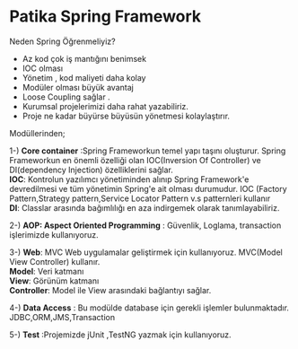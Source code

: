 # Patika Spring Framework

Neden Spring Öğrenmeliyiz?

+ Az kod çok iş mantığını benimsek
+ IOC olması
+ Yönetim , kod maliyeti daha kolay
+ Modüler olması büyük avantaj
+ Loose Coupling sağlar .
+ Kurumsal projelerimizi daha rahat yazabiliriz.
+ Proje ne kadar büyürse büyüsün yönetmesi kolaylaştırır.

Modüllerinden;

1-) **Core container** :Spring Frameworkun temel yapı taşını oluşturur. 
Spring Frameworkun en önemli özelliği olan IOC(Inversion Of Controller)
ve DI(dependency Injection) özelliklerini sağlar. <br>
**IOC**: Kontrolun yazılımcı yönetiminden alınıp Spring Framework'e devredilmesi
ve tüm yönetimin
Spring'e ait olması durumudur. IOC (Factory Pattern,Strategy pattern,Service Locator Pattern v.s 
patternleri kullanır <br>
**DI**: Classlar arasında bağımlılığı en aza indirgemek olarak tanımlayabiliriz.

2-) **AOP: Aspect Oriented Programming** : Güvenlik, Loglama, transaction işlerimizde kullanıyoruz.

3-) **Web**: MVC Web uygulamalar geliştirmek için kullanıyoruz. MVC(Model View Controller) kullanır. <br>
**Model**: Veri katmanı <br> **View**: Görünüm katmanı <br> **Controller**: Model ile View arasındaki bağlantıyı sağlar.

4-) **Data Access** : Bu modülde database için gerekli işlemler bulunmaktadır. JDBC,ORM,JMS,Transaction

5-) **Test** :Projemizde jUnit ,TestNG yazmak için kullanıyoruz.

